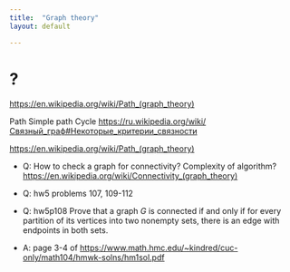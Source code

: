 ```yaml
---
title:  "Graph theory"
layout: default

---
```


# ?

<https://en.wikipedia.org/wiki/Path_(graph_theory)>

Path
Simple path
Cycle
<https://ru.wikipedia.org/wiki/Связный_граф#Некоторые_критерии_связности>

<https://en.wikipedia.org/wiki/Path_(graph_theory)>

- Q: How to check a graph for connectivity? Complexity of algorithm?
<https://en.wikipedia.org/wiki/Connectivity_(graph_theory)>


- Q: hw5 problems 107, 109-112

- Q: hw5p108 Prove that a graph $G$ is connected if and only if for every partition of its vertices into two nonempty sets, there is an edge with endpoints in both sets.
- A: page 3-4 of <https://www.math.hmc.edu/~kindred/cuc-only/math104/hmwk-solns/hm1sol.pdf>


